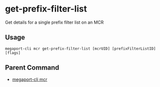 # get-prefix-filter-list

Get details for a single prefix filter list on an MCR



## Usage

```
megaport-cli mcr get-prefix-filter-list [mcrUID] [prefixFilterListID] [flags]
```



## Parent Command

* [megaport-cli mcr](mcr.md)







